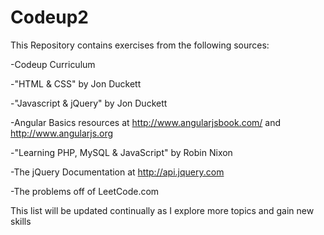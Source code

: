 # Codeup2

This Repository contains exercises from the following sources:

-Codeup Curriculum

-"HTML & CSS" by Jon Duckett

-"Javascript & jQuery" by Jon Duckett

-Angular Basics resources at http://www.angularjsbook.com/ and http://www.angularjs.org

-"Learning PHP, MySQL & JavaScript" by Robin Nixon

-The jQuery Documentation at http://api.jquery.com

-The problems off of LeetCode.com 

This list will be updated continually as I explore more topics and gain new skills
